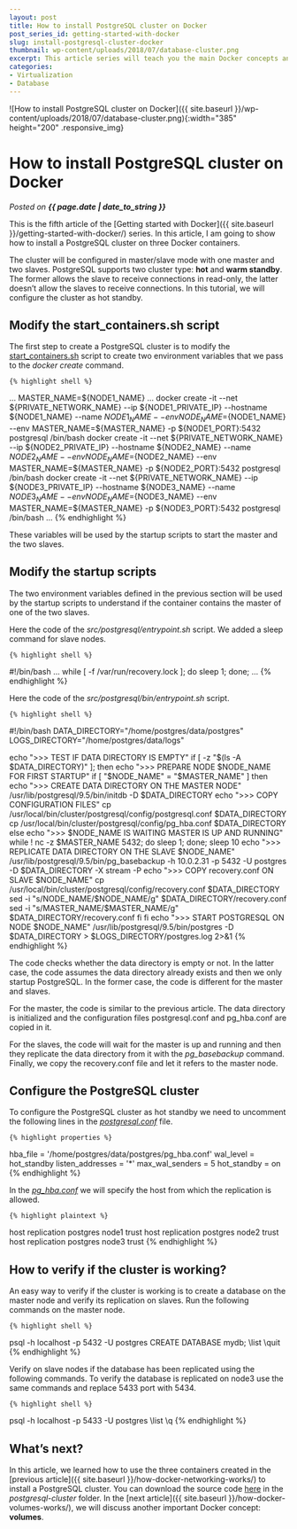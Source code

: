 ```yaml
---
layout: post
title: How to install PostgreSQL cluster on Docker
post_series_id: getting-started-with-docker
slug: install-postgresql-cluster-docker
thumbnail: wp-content/uploads/2018/07/database-cluster.png
excerpt: This article series will teach you the main Docker concepts and how to use it in practice to install and configure a PostgreSQL cluster.
categories: 
- Virtualization
- Database
---
```


![How to install PostgreSQL cluster on Docker]({{ site.baseurl }}/wp-content/uploads/2018/07/database-cluster.png){:width="385" height="200" .responsive_img}

# How to install PostgreSQL cluster on Docker
_Posted on **{{ page.date | date_to_string }}**_

This is the fifth article of the [Getting started with Docker]({{ site.baseurl }}/getting-started-with-docker/) series. In this article, I am going to show how to install a PostgreSQL cluster on three Docker containers.

The cluster will be configured in master/slave mode with one master and two slaves. PostgreSQL supports two cluster type: **hot** and **warm standby**. The former allows the slave to receive connections in read-only, the latter doesn’t allow the slaves to receive connections. In this tutorial, we will configure the cluster as hot standby.

## Modify the start\_containers.sh script

The first step to create a PostgreSQL cluster is to modify the [start\_containers.sh](https://github.com/sasadangelo/docker-tutorials/blob/master/postgresql-cluster/start_containers.sh) script to create two environment variables that we pass to the _docker create_ command.

    {% highlight shell %}
...
MASTER_NAME=${NODE1_NAME}
...
docker create -it --net ${PRIVATE_NETWORK_NAME} --ip ${NODE1_PRIVATE_IP} --hostname ${NODE1_NAME} --name ${NODE1_NAME} --env NODE_NAME=${NODE1_NAME} --env MASTER_NAME=${MASTER_NAME} -p ${NODE1_PORT}:5432 postgresql /bin/bash
docker create -it --net ${PRIVATE_NETWORK_NAME} --ip ${NODE2_PRIVATE_IP} --hostname ${NODE2_NAME} --name ${NODE2_NAME} --env NODE_NAME=${NODE2_NAME} --env MASTER_NAME=${MASTER_NAME} -p ${NODE2_PORT}:5432 postgresql /bin/bash
docker create -it --net ${PRIVATE_NETWORK_NAME} --ip ${NODE3_PRIVATE_IP} --hostname ${NODE3_NAME} --name ${NODE3_NAME} --env NODE_NAME=${NODE3_NAME} --env MASTER_NAME=${MASTER_NAME} -p ${NODE3_PORT}:5432 postgresql /bin/bash
...
    {% endhighlight %}

These variables will be used by the startup scripts to start the master and the two slaves.

## Modify the startup scripts

The two environment variables defined in the previous section will be used by the startup scripts to understand if the container contains the master of one of the two slaves.

Here the code of the _src/postgresql/entrypoint.sh_ script. We added a sleep command for slave nodes.

    {% highlight shell %}
#!/bin/bash
...
while [ -f /var/run/recovery.lock ]; do
    sleep 1;
done;
...
    {% endhighlight %}

Here the code of the _src/postgresql/bin/entrypoint.sh_ script.

    {% highlight shell %}
#!/bin/bash
DATA_DIRECTORY="/home/postgres/data/postgres"
LOGS_DIRECTORY="/home/postgres/data/logs"

echo ">>> TEST IF DATA DIRECTORY IS EMPTY"
if [ -z "$(ls -A $DATA_DIRECTORY)" ]; then
    echo ">>> PREPARE NODE $NODE_NAME FOR FIRST STARTUP"
    if [ "$NODE_NAME" = "$MASTER_NAME" ]
    then
        echo ">>> CREATE DATA DIRECTORY ON THE MASTER NODE"
        /usr/lib/postgresql/9.5/bin/initdb -D $DATA_DIRECTORY
        echo ">>> COPY CONFIGURATION FILES"
        cp /usr/local/bin/cluster/postgresql/config/postgresql.conf $DATA_DIRECTORY
        cp /usr/local/bin/cluster/postgresql/config/pg_hba.conf $DATA_DIRECTORY
    else
        echo ">>> $NODE_NAME IS WAITING MASTER IS UP AND RUNNING"
        while ! nc -z $MASTER_NAME 5432; do sleep 1; done;
        sleep 10
        echo ">>> REPLICATE DATA DIRECTORY ON THE SLAVE $NODE_NAME"
        /usr/lib/postgresql/9.5/bin/pg_basebackup -h 10.0.2.31 -p 5432 -U postgres -D $DATA_DIRECTORY -X stream -P
        echo ">>> COPY recovery.conf ON SLAVE $NODE_NAME"
        cp /usr/local/bin/cluster/postgresql/config/recovery.conf $DATA_DIRECTORY
        sed -i "s/NODE_NAME/$NODE_NAME/g" $DATA_DIRECTORY/recovery.conf
        sed -i "s/MASTER_NAME/$MASTER_NAME/g" $DATA_DIRECTORY/recovery.conf
    fi
fi
echo ">>> START POSTGRESQL ON NODE $NODE_NAME"
/usr/lib/postgresql/9.5/bin/postgres -D $DATA_DIRECTORY > $LOGS_DIRECTORY/postgres.log 2>&1
    {% endhighlight %}

The code checks whether the data directory is empty or not. In the latter case, the code assumes the data directory already exists and then we only startup PostgreSQL. In the former case, the code is different for the master and slaves.

For the master, the code is similar to the previous article. The data directory is initialized and the configuration files postgresql.conf and pg\_hba.conf are copied in it.

For the slaves, the code will wait for the master is up and running and then they replicate the data directory from it with the _pg\_basebackup_ command. Finally, we copy the recovery.conf file and let it refers to the master node.

## Configure the PostgreSQL cluster

To configure the PostgreSQL cluster as hot standby we need to uncomment the following lines in the [_postgresql.conf_](https://github.com/sasadangelo/docker-tutorials/blob/master/postgresql-cluster/src/postgresql/config/postgresql.conf) file.

    {% highlight properties %}
hba_file = '/home/postgres/data/postgres/pg_hba.conf'
wal_level = hot_standby
listen_addresses = '*'
max_wal_senders = 5
hot_standby = on
    {% endhighlight %}

In the [_pg\_hba.conf_](https://github.com/sasadangelo/docker-tutorials/blob/master/postgresql-cluster/src/postgresql/config/pg_hba.conf) we will specify the host from which the replication is allowed.

    {% highlight plaintext %}
host     replication     postgres        node1                   trust
host     replication     postgres        node2                   trust
host     replication     postgres        node3                   trust
    {% endhighlight %}

## How to verify if the cluster is working?

An easy way to verify if the cluster is working is to create a database on the master node and verify its replication on slaves. Run the following commands on the master node.

    {% highlight shell %}
psql -h localhost -p 5432 -U postgres
CREATE DATABASE mydb;
\list
\quit
    {% endhighlight %}

Verify on slave nodes if the database has been replicated using the following commands. To verify the database is replicated on node3 use the same commands and replace 5433 port with 5434.

    {% highlight shell %}
psql -h localhost -p 5433 -U postgres 
\list
\q
    {% endhighlight %}

## What’s next?

In this article, we learned how to use the three containers created in the [previous article]({{ site.baseurl }}/how-docker-networking-works/) to install a PostgreSQL cluster. You can download the source code [here](https://github.com/sasadangelo/docker-tutorials/tree/master/postgresql-cluster) in the _postgresql-cluster_ folder. In the [next article]({{ site.baseurl }}/how-docker-volumes-works/), we will discuss another important Docker concept: **volumes**.
